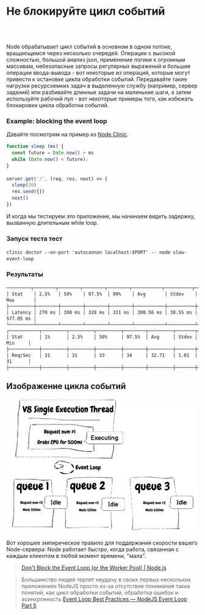 # Не блокируйте цикл событий

<br/><br/>

Node обрабатывает цикл событий в основном в одном потоке, вращающемся через несколько очередей. Операции с высокой сложностью, большой анализ json, применение логики к огромным массивам, небезопасные запросы регулярных выражений и большие операции ввода-вывода - вот некоторые из операций, которые могут привести к остановке цикла обработки событий. Передавайте такие нагрузки ресурсоемких задач в выделенную службу (например, сервер заданий) или разбивайте длинные задачи на маленькие шаги, а затем используйте рабочий пул - вот некоторые примеры того, как избежать блокировки цикла обработки событий.

### Example: blocking the event loop
Давайте посмотрим на пример из [Node Clinic](https://clinicjs.org/documentation/doctor/05-fixing-event-loop-problem).
```javascript
function sleep (ms) {
  const future = Date.now() + ms
  while (Date.now() < future);
}

server.get('/', (req, res, next) => {
  sleep(30)
  res.send({})
  next()
})
```

И когда мы тестируем это приложение, мы начинаем видеть задержку, вызванную длительным
while loop.

### Запуск теста тест
`clinic doctor --on-port 'autocannon localhost:$PORT' -- node slow-event-loop`

### Результаты

```
─────────┬────────┬────────┬────────┬────────┬───────────┬──────────┬───────────┐
│ Stat    │ 2.5%   │ 50%    │ 97.5%  │ 99%    │ Avg       │ Stdev    │ Max       │
├─────────┼────────┼────────┼────────┼────────┼───────────┼──────────┼───────────┤
│ Latency │ 270 ms │ 300 ms │ 328 ms │ 331 ms │ 300.56 ms │ 38.55 ms │ 577.05 ms │
└─────────┴────────┴────────┴────────┴────────┴───────────┴──────────┴───────────┘
┌───────────┬─────────┬─────────┬─────────┬────────┬─────────┬───────┬─────────┐
│ Stat      │ 1%      │ 2.5%    │ 50%     │ 97.5%  │ Avg     │ Stdev │ Min     │
├───────────┼─────────┼─────────┼─────────┼────────┼─────────┼───────┼─────────┤
│ Req/Sec   │ 31      │ 31      │ 33      │ 34     │ 32.71   │ 1.01  │ 31      │
├───────────┼─────────┼─────────┼─────────┼────────┼─────────┼───────┼─────────┤
```

## Изображение цикла событий
![Event Loop](../../assets/images/event-loop.png "Event Loop")

Вот хорошее эмпирическое правило для поддержания скорости вашего Node-сервера: Node работает быстро, когда работа, связанная с каждым клиентом в любой момент времени, "мала".
>[Don't Block the Event Loop (or the Worker Pool) | Node.js](https://nodejs.org/en/docs/guides/dont-block-the-event-loop/)

> Большинство людей терпят неудачу в своих первых нескольких приложениях NodeJS просто из-за отсутствия понимания таких понятий, как цикл обработки событий, обработка ошибок и асинхронность
[Event Loop Best Practices — NodeJS Event Loop Part 5](https://jsblog.insiderattack.net/event-loop-best-practices-nodejs-event-loop-part-5-e29b2b50bfe2)
